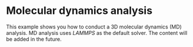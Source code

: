 # Molecular dynamics analysis
This example shows you how to conduct a 3D molecular dynamics (MD) analysis. MD analysis uses *LAMMPS* as the default solver. The content will be added in the future. 